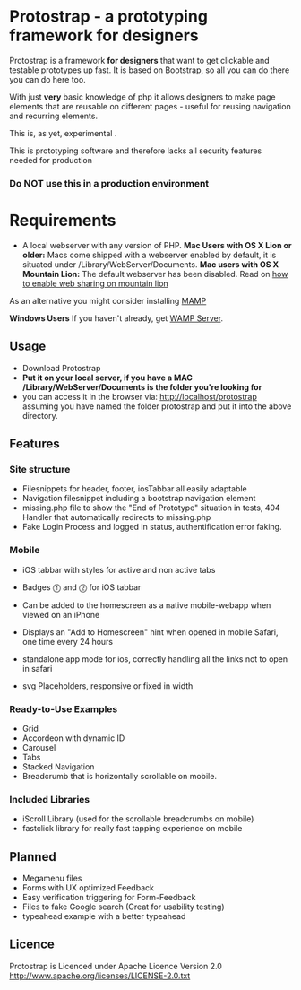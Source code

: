 # Protostrap - a prototyping framework for designers

Protostrap is a framework **for designers** that want to get clickable and testable prototypes up fast. It is based on Bootstrap, so all you can do there you can do here too.

With just **very** basic knowledge of php it allows designers to make page elements that are reusable on different pages - useful for reusing navigation and recurring elements.

This is, as yet, experimental      .

This is prototyping software and therefore lacks all security features needed for production
### Do NOT use this in a production environment

# Requirements
- A local webserver with any version of PHP.
**Mac Users with OS X Lion or older:** Macs come shipped with a webserver enabled by default, it is situated under /Library/WebServer/Documents.
**Mac users with OS X Mountain Lion:** The default webserver has been disabled. Read on <a href="http://reviews.cnet.com/8301-13727_7-57481978-263/how-to-enable-web-sharing-in-os-x-mountain-lion/"> how to enable web sharing on mountain lion</a>

As an alternative you might consider installing <a href="http://www.mamp.info/en/index.html">MAMP</a>

**Windows Users**
If you haven't already, get <a href="http://www.wampserver.com/en/">WAMP Server</a>.

## Usage
- Download Protostrap
- **Put it on your local server, if you have a MAC /Library/WebServer/Documents is the folder you're looking for**
- you can access it in the browser via: <a href="http://localhost/protostrap">http://localhost/protostrap</a> assuming you have named the folder protostrap and put it into the above directory.

## Features
### Site structure
- Filesnippets for header, footer, iosTabbar all easily adaptable
- Navigation filesnippet including a bootstrap navigation element
- missing.php file to show the "End of Prototype" situation in tests, 404 Handler that automatically redirects to missing.php
- Fake Login Process and logged in status, authentification error faking.

### Mobile
- iOS tabbar with styles for active and non active tabs
- Badges ⓵ and ⓶ for iOS tabbar
- Can be added to the homescreen as a native mobile-webapp when viewed on an iPhone
- Displays an "Add to Homescreen" hint when opened in mobile Safari, one time every 24 hours
- standalone app mode for ios, correctly handling all the links not to open in safari

- svg Placeholders, responsive or fixed in width


### Ready-to-Use Examples
- Grid
- Accordeon with dynamic ID
- Carousel
- Tabs
- Stacked Navigation
- Breadcrumb that is horizontally scrollable on mobile.

### Included Libraries
- iScroll Library (used for the scrollable breadcrumbs on mobile)
- fastclick library for really fast tapping experience on mobile

## Planned

- Megamenu files
- Forms with UX optimized Feedback
- Easy verification triggering for Form-Feedback
- Files to fake Google search (Great for usability testing)
- typeahead example with a better typeahead

## Licence
Protostrap is Licenced under Apache Licence Version 2.0
http://www.apache.org/licenses/LICENSE-2.0.txt